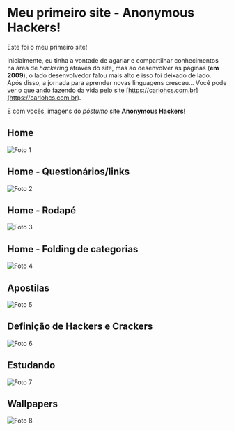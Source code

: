 # Meu primeiro site - Anonymous Hackers!

Este foi o meu primeiro site! 

Inicialmente, eu tinha a vontade de agariar e compartilhar conhecimentos na área de *hackering* através do site, mas ao desenvolver as páginas (**em 2009**), o lado desenvolvedor falou mais alto e isso foi deixado de lado. Após disso, a jornada para aprender novas linguagens cresceu... Você pode ver o que ando fazendo da vida pelo site [https://carlohcs.com.br](https://carlohcs.com.br).

E com vocês, imagens do *póstumo* site **Anonymous Hackers**!

## Home

![Foto 1](./1.png)

## Home - Questionários/links

![Foto 2](./2.png)

## Home - Rodapé

![Foto 3](./3.png)

## Home - Folding de categorias
![Foto 4](./4.png)

## Apostilas
![Foto 5](./5.png)

## Definição de Hackers e Crackers

![Foto 6](./6.png)

## Estudando

![Foto 7](./7.png)

## Wallpapers

![Foto 8](./8.png)
